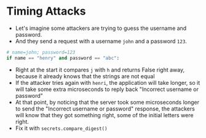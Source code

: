 # Timing Attacks

- Let's imagine some attackers are trying to guess the username and password.
- And they send a request with a username `john` and a password `123`.

```python
# name=john; password=123
if name == "henry" and password == "abc":
```

- Right at the start it compares `j` with `h` and returns False right away, because it already knows that the strings are not equal
- If the attacker tries again with `henri`, the application will take longer, so it will take some extra microseconds to reply back "Incorrect username or password"
- At that point, by noticing that the server took some microseconds longer to send the "Incorrect username or password" response, the attackers will know that they got something right, some of the initial letters were right.
- Fix it with `secrets.compare_digest()`
